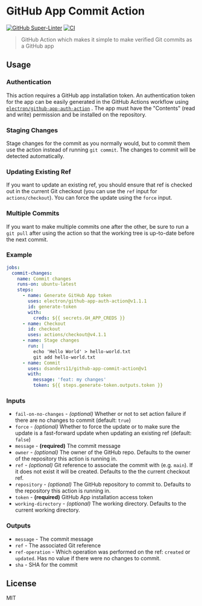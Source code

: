 # GitHub App Commit Action

[![GitHub Super-Linter](https://github.com/dsanders11/github-app-commit-action/actions/workflows/linter.yml/badge.svg)](https://github.com/super-linter/super-linter)
[![CI](https://github.com/dsanders11/github-app-commit-action/actions/workflows/ci.yml/badge.svg)](https://github.com/electron/github-app-auth-action/actions/workflows/ci.yml)

> GitHub Action which makes it simple to make verified Git commits as a GitHub app

## Usage

### Authentication

This action requires a GitHub app installation token. An authentication token for
the app can be easily generated in the GitHub Actions workflow using
[`electron/github-app-auth-action`](https://github.com/electron/github-app-auth-action)
. The app must have the "Contents" (read and write) permission and be installed on
the repository.

### Staging Changes

Stage changes for the commit as you normally would, but to commit them use the action
instead of running `git commit`. The changes to commit will be detected automatically.

### Updating Existing Ref

If you want to update an existing ref, you should ensure that ref is checked out in
the current Git checkout (you can use the `ref` input for `actions/checkout`). You
can force the update using the `force` input.

### Multiple Commits

If you want to make multiple commits one after the other, be sure to run a `git pull`
after using the action so that the working tree is up-to-date before the next commit.

### Example

```yaml
jobs:
  commit-changes:
    name: Commit changes
    runs-on: ubuntu-latest
    steps:
      - name: Generate GitHub App token
        uses: electron/github-app-auth-action@v1.1.1
        id: generate-token
        with:
          creds: ${{ secrets.GH_APP_CREDS }}
      - name: Checkout
        id: checkout
        uses: actions/checkout@v4.1.1
      - name: Stage changes
        run: |
          echo 'Hello World' > hello-world.txt
          git add hello-world.txt
      - name: Commit
        uses: dsanders11/github-app-commit-action@v1
        with:
          message: 'feat: my changes'
          token: ${{ steps.generate-token.outputs.token }}
```

### Inputs

- `fail-on-no-changes` - *(optional)* Whether or not to set action failure if there are no changes to commit (default: `true`)
- `force` - *(optional)* Whether to force the update or to make sure the update is a fast-forward update when updating an existing ref (default: `false`)
- `message` - **(required)** The commit message
- `owner` - *(optional)* The owner of the GitHub repo. Defaults to the owner of the repository this action is running in.
- `ref` - *(optional)* Git reference to associate the commit with (e.g. `main`). If it does not exist it will be created. Defaults to the the current checkout ref.
- `repository` - *(optional)* The GitHub repository to commit to. Defaults to the repository this action is running in.
- `token` - **(required)** GitHub App installation access token
- `working-directory` - *(optional)* The working directory. Defaults to the current working directory.

### Outputs

- `message` - The commit message
- `ref` - The associated Git reference
- `ref-operation` - Which operation was performed on the ref: `created` or `updated`. Has no value if there were no changes to commit.
- `sha` - SHA for the commit

## License

MIT
